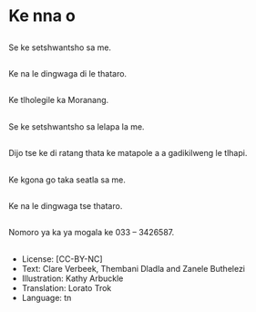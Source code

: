 # Ke nna o

##
Se ke setshwantsho sa
me.

##
Ke na le dingwaga di le
thataro.

##
Ke tlholegile ka
Moranang.

##
Se ke setshwantsho sa
lelapa la me.

##
Dijo tse ke di ratang
thata ke matapole a a
gadikilweng le tlhapi.

##
Ke kgona go taka seatla
sa me.

##
Ke na le dingwaga tse
thataro.

##
Nomoro ya ka ya
mogala ke 033 –
3426587.

##
* License: [CC-BY-NC]
* Text: Clare Verbeek, Thembani Dladla and Zanele Buthelezi
* Illustration: Kathy Arbuckle
* Translation: Lorato Trok
* Language: tn
